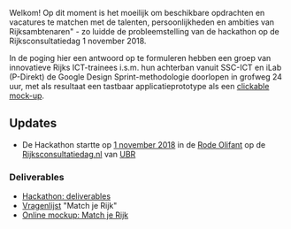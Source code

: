 Welkom!
Op dit moment is het moeilijk om beschikbare opdrachten en vacatures te matchen met de talenten, persoonlijkheden en ambities van Rijksambtenaren" - zo luidde de probleemstelling van de hackathon op de Rijksconsultatiedag 1 november 2018.

In de poging hier een antwoord op te formuleren hebben een groep van innovatieve Rijks ICT-trainees i.s.m. hun achterban vanuit SSC-ICT en iLab (P-Direkt) de Google Design Sprint-methodologie doorlopen in grofweg 24 uur, met als resultaat een tastbaar applicatieprototype als een [clickable mock-up](https://invis.io/MXOWWFQ2QC8). 


## Updates
* De Hackathon startte op [1 november 2018](https://www.beleven.org/feesten/kalender.php?dag=1&maand=11&jaar=2018) in de [Rode Olifant](https://www.google.com/maps/dir//Rode+Olifant+den+haag/data=!4m6!4m5!1m1!4e2!1m2!1m1!1s0x47c5b73e491ca051:0x85bd82c08d0ce87f?sa=X&ved=2ahUKEwiQ_8OhwZreAhXIDewKHb1qDQ4Q9RcwaXoECBAQEw) op de [Rijksconsultatiedag.nl](https://rijksconsultatiedag.nl) van [UBR](https://www.ubrijk.nl/)

### Deliverables
* [Hackathon: deliverables ](https://drive.google.com/open?id=1-4VB-vru08aSbS899Uj95fhVr_PrtspW)
* [Vragenlijst](https://docs.google.com/forms/d/e/1FAIpQLSeaU6maaA2XWfWw1KjwFssGhRcbcJIgaee10WtvRekNWoyFzQ/viewform) "Match je Rijk"
* [Online mockup: Match je Rijk](https://invis.io/MXOWWFQ2QC8)

